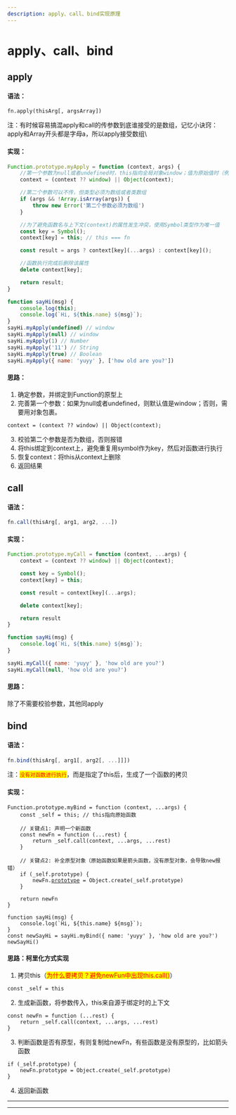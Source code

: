 ```yaml
---
description: apply、call、bind实现原理
---
```


# apply、call、bind

## apply

#### **语法：**

```
fn.apply(thisArg[, argsArray])
```

注：有时候容易搞混apply和call的传参数到底谁接受的是数组，记忆小诀窍：apply和Array开头都是字母a，所以apply接受数组\


#### **实现：**

```javascript
Function.prototype.myApply = function (context, args) {
    //第一个参数为null或者undefined时，this指向全局对象window；值为原始值时（例如fn.apply('hello')），this指向该原始值的自动包装对象，如 String、Number、Boolean
    context = (context ?? window) || Object(context);

    //第二个参数可以不传，但类型必须为数组或者类数组
    if (args && !Array.isArray(args)) {
        throw new Error('第二个参数必须为数组')
    }

    //为了避免函数名与上下文(context)的属性发生冲突，使用Symbol类型作为唯一值
    const key = Symbol();
    context[key] = this; // this === fn

    const result = args ? context[key](...args) : context[key]();

    //函数执行完成后删除该属性
    delete context[key];

    return result;
}

function sayHi(msg) {
    console.log(this);
    console.log(`Hi, ${this.name} ${msg}`);
}
sayHi.myApply(undefined) // window
sayHi.myApply(null) // window
sayHi.myApply(1) // Number
sayHi.myApply('11') // String
sayHi.myApply(true) // Boolean
sayHi.myApply({ name: 'yuyy' }, ['how old are you?'])
```

#### **思路：**

1. 确定参数，并绑定到Function的原型上
2. 完善第一个参数：如果为null或者undefined，则默认值是window；否则，需要用对象包裹。

```
context = (context ?? window) || Object(context);
```

3. 校验第二个参数是否为数组，否则报错
4. 将this绑定到context上，避免重复用symbol作为key，然后对函数进行执行
5. 恢复context：将this从context上删除
6. 返回结果



## call

#### **语法：**

```javascript
fn.call(thisArg[, arg1, arg2, ...])
```

#### **实现：**

```javascript
Function.prototype.myCall = function (context, ...args) {
    context = (context ?? window) || Object(context);

    const key = Symbol();
    context[key] = this;

    const result = context[key](...args);

    delete context[key];

    return result
}

function sayHi(msg) {
    console.log(`Hi, ${this.name} ${msg}`);
}

sayHi.myCall({ name: 'yuyy' }, 'how old are you?')
sayHi.myCall(null, 'how old are you?')
```

#### **思路：**

除了不需要校验参数，其他同apply

## bind

#### **语法：**

```javascript
fn.bind(thisArg[, arg1[, arg2[, ...]]])
```

注：<mark style="color:red;">`没有对函数进行执行`</mark>，而是指定了this后，生成了一个函数的拷贝

#### **实现：**

<pre class="language-javascript"><code class="lang-javascript">Function.prototype.myBind = function (context, ...args) {
    const _self = this; // this指向原始函数

    // 关键点1: 声明一个新函数
    const newFn = function (...rest) {
        return _self.call(context, ...args, ...rest)
    }

    // 关键点2: 补全原型对象（原始函数如果是箭头函数，没有原型对象，会导致new报错）
    if (_self.prototype) {
        newFn.<a data-footnote-ref href="#user-content-fn-1">prototype</a> = Object.create(_self.prototype)
    }

    return newFn
}

function sayHi(msg) {
    console.log(`Hi, ${this.name} ${msg}`);
}
const newSayHi = sayHi.myBind({ name: 'yuyy' }, 'how old are you?')
newSayHi()
</code></pre>



#### **思路：柯里化方式实现**

1. 拷贝this（<mark style="color:red;">为什么要拷贝？避免newFun中出现this.call()</mark>）

```
const _self = this
```

2. 生成新函数，将参数传入，this来自源于绑定时的上下文

```
const newFn = function (...rest) {
    return _self.call(context, ...args, ...rest)
}

```

3. 判断函数是否有原型，有则复制给newFn，有些函数是没有原型的，比如箭头函数

```
if (_self.prototype) {
    newFn.prototype = Object.create(_self.prototype)
}
```

4. 返回新函数

****

****

[^1]: 
